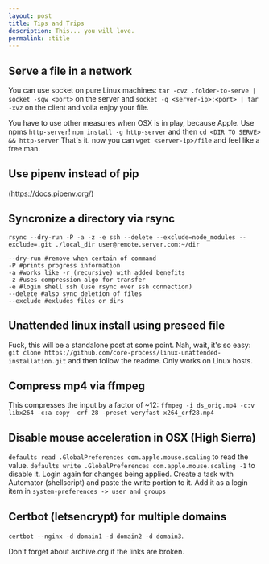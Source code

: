 ```yaml
---
layout: post
title: Tips and Trips
description: This... you will love.
permalink: :title
---
```


## Serve a file in a network
You can use socket on pure Linux machines:
`tar -cvz .folder-to-serve | socket -sqw <port>` on the server and
`socket -q <server-ip>:<port> | tar -xvz` on the client and voila enjoy your file.

You have to use other measures when OSX is in play, because Apple. Use npms `http-server`!
`npm install -g http-server` and then 
`cd <DIR TO SERVE> && http-server` That's it. now you can `wget <server-ip>/file` and feel like a free man.

## Use pipenv instead of pip
(https://docs.pipenv.org/)


## Syncronize a directory via rsync
`rsync --dry-run -P -a -z -e ssh --delete --exclude=node_modules --exclude=.git ./local_dir user@remote.server.com:~/dir`

```
--dry-run #remove when certain of command 
-P #prints progress information
-a #works like -r (recursive) with added benefits
-z #uses compression algo for transfer
-e #login shell ssh (use rsync over ssh connection)
--delete #also sync deletion of files
--exclude #exludes files or dirs
```

## Unattended linux install using preseed file
Fuck, this will be a standalone post at some point. Nah, wait, it's so easy:
`git clone https://github.com/core-process/linux-unattended-installation.git` and then follow the readme. Only works on Linux hosts.

## Compress mp4 via ffmpeg
This compresses the input by a factor of ~12:
`ffmpeg -i ds_orig.mp4 -c:v libx264 -c:a copy -crf 28 -preset veryfast x264_crf28.mp4`

## Disable mouse acceleration in OSX (High Sierra)
`defaults read .GlobalPreferences com.apple.mouse.scaling` to read the value.
`defaults write .GlobalPreferences com.apple.mouse.scaling -1` to disable it. Login again for changes being applied.
Create a task with Automator (shellscript) and paste the write portion to it. Add it as a login item in `system-preferences -> user and groups`

## Certbot (letsencrypt) for multiple domains
`certbot --nginx -d domain1 -d domain2 -d domain3`.



Don't forget about archive.org if the links are broken.

